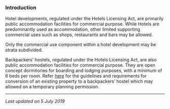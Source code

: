 ### Introduction

Hotel developments, regulated under the Hotels Licensing Act, are
primarily public accommodation facilities for commercial purpose. While
Hotels are predominantly used as accommodation, other limited supporting
commercial uses such as shops, restaurants and bars may be allowed.

Only the commercial use component within a hotel development may be
strata subdivided.

Backpackers’ hostels, regulated under the Hotels Licensing Act, are also
public accommodation facilities for commercial purpose. They are open
concept dormitories for boarding and lodging purposes, with a minimum of
6 beds per room. Refer <a
href="https://www.ura.gov.sg/Corporate/Property/Business/Change-Use-of-Property-for-Business/Assessment-Criteria"
target="_blank">here</a> for the guidelines and requirements for
conversion of an existing property to a backpackers’ hostel which may
allowed on a temporary planning permission.

------------------------------------------------------------------------

*Last updated on 5 July 2019*

